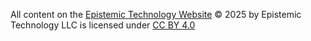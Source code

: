 All content on the [Epistemic Technology Website](https://epistemic.technology) © 2025 by Epistemic Technology LLC is licensed under [CC BY 4.0](https://creativecommons.org/licenses/by/4.0/) 